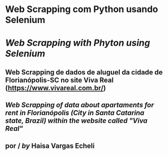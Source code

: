 # Web Scrapping com Python usando Selenium
# *Web Scrapping with Phyton using Selenium*
## Web Scrapping de dados de aluguel da cidade de Florianópolis-SC no site Viva Real (https://www.vivareal.com.br/)
## *Web Scrapping of data about apartaments for rent in Florianópolis (City in Santa Catarina state, Brazil) within the website called "Viva Real"*

## por / *by* Haisa Vargas Echeli
